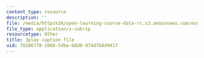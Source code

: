 ```yaml
---
content_type: resource
description: ''
file: /media/https%3A/open-learning-course-data-rc.s3.amazonaws.com/esd-051j-engineering-innovation-and-design-fall-2012/7828677810685dbeb8d0974d7b8d9417_KPWMFrMA52Y.vtt
file_type: application/x-subrip
resourcetype: Other
title: 3play caption file
uid: 78286778-1068-5dbe-b8d0-974d7b8d9417
---
```

